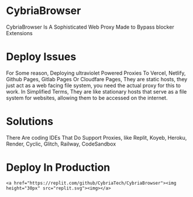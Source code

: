 # CybriaBrowser

CybriaBrowser Is A Sophisticated Web Proxy Made to Bypass blocker Extensions

# Deploy Issues

For Some reason, Deploying ultraviolet Powered Proxies To Vercel, Netlify, Github Pages, Gitlab Pages Or Cloudfare Pages, They are static hosts, they just act as a web facing file system, you need the actual proxy for this to work. In Simplified Terms, They are like stationary hosts that serve as a file system for websites, allowing them to be accessed on the internet.

# Solutions

There Are coding IDEs That Do Support Proxies, like Replit, Koyeb, Heroku, Render, Cyclic, Glitch, Railway, CodeSandbox

# Deploy In Production

    <a href="https://replit.com/github/CybriaTech/CybriaBrowser"><img height="30px" src="replit.svg"><img></a>
